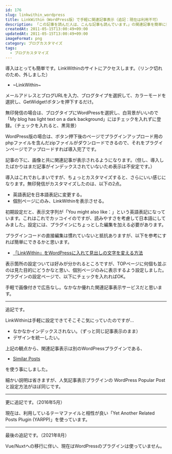 ```yaml
---
id: 176
slug: linkwithin_wordpress
title: LinkWithin（WordPress版）で手軽に関連記事表示（追記：現在は利用不可）
description: 「この記事を読んだ人は、こんな記事も読んでいます。」の関連記事を簡単に表示できる「LinkWithin」を入れてみました。  
createdAt: 2011-05-15T13:00:49+09:00
updatedAt: 2011-05-15T13:00:49+09:00
imageFormat: png
category: ブログカスタマイズ
tags:
  - ブログカスタマイズ
---
```


導入はとっても簡単です。LinkWithinのサイトにアクセスします。（リンク切れのため、外しました）

* ~LinkWithin~

メールアドレスとブログURLを入力、ブログタイプを選択して、カラーモードを選択し、GetWidget!ボタンを押下するだけ。

<app-capture-image article-id="176" img-file-name="linkwithin.png" caption="LinkWithinの登録ページ"></app-capture-image>

無印発信の場合は、ブログタイプにWordPressを選択し、白背景がいいので「My blog has light text on a dark background」にはチェックを入れずに登録。（チェックを入れると、黒背景）

WordPress版の場合は、ボタン押下後のページでプラグインアップロード用のphpファイルを含んだzipファイルがダウンロードできるので、それをプラグインページでアップロードすれば導入完了です。

記事の下に、画像と共に関連記事が表示されるようになります。（但し、導入したばかりはまだ記事がインデックスされていないため表示は不安定です。）

導入はこれでおしまいですが、ちょっとカスタマイズすると、さらにいい感じになります。無印発信がカスタマイズしたのは、以下の2点。

* 英語表記を日本語表記に変更する。
* 個別ページにのみ、LinkWithinを表示させる。

初期設定だと、表示文字列が「You might also like：」という英語表記になっています。これはこれでカッコイイのですが、読みやすさを考慮して日本語にしてみました。設定には、プラグインにちょっとした編集を加える必要があります。

プラグインコードの直接編集は慣れていないと抵抗ありますが、以下を参考にすれば簡単にできるかと思います。

* <a href="http://www.abi-station.com/p/1129" target="_blank">「LinkWithin」をWordPressに入れて見出しの文字を変える方法</a>

表示箇所の設定ついては好みが分かれるところですが、TOPページに何個も並ぶのは見た目的にどうかなと思い、個別ページのみに表示するよう設定しました。プラグインの設定ページで、以下にチェックを入れればOK。

<app-capture-image article-id="176" img-file-name="linkwithin_settei.png" caption="LinkWithinの設定画面"></app-capture-image>

手軽で画像付きで広告なし。なかなか優れた関連記事表示サービスだと思います。

* * *

追記です。

LinkWithinは手軽に設定できてそこそこ気にっていたのですが…

* なかなかインデックスされない。（ずっと同じ記事表示のまま）
* デザインを統一したい。

上記の観点から、関連記事表示は別のWordPressプラグインである、

* <a href="http://wordpress.org/extend/plugins/similar-posts/" target="_blank">Similar Posts</a>

を使う事にしました。

細かい説明は省きますが、人気記事表示プラグインの WordPress Popular Post と設定方法がほぼ同じです。

* * *

更に追記です。（2016年5月）

現在は、利用しているテーマファイルと相性が良い「Yet Another Related Posts Plugin (YARPP)」を使っています。

* * *

最後の追記です。（2021年8月）

Vue/Nuxtへの移行に伴い、現在はWordPressのプラグインは使っていません。
